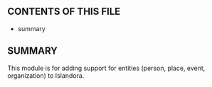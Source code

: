 CONTENTS OF THIS FILE
---------------------

 * summary

SUMMARY
-------

This module is for adding support for entities (person, place, event,
organization) to Islandora.
